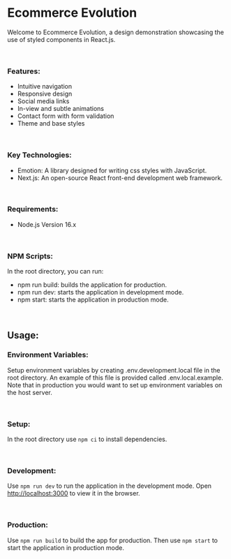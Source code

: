 # Ecommerce Evolution

Welcome to Ecommerce Evolution, a design demonstration showcasing the use of styled components in React.js.

<br/>

### Features:

- Intuitive navigation
- Responsive design
- Social media links
- In-view and subtle animations
- Contact form with form validation
- Theme and base styles

<br />

### Key Technologies:

- Emotion: A library designed for writing css styles with JavaScript.
- Next.js: An open-source React front-end development web framework.

<br/>

### Requirements:

- Node.js Version 16.x

<br/>

### NPM Scripts:

In the root directory, you can run:

- npm run build: builds the application for production.
- npm run dev: starts the application in development mode.
- npm start: starts the application in production mode.

<br/>

## Usage:

### Environment Variables:

Setup environment variables by creating .env.development.local file in the root directory. An example of this file is provided called .env.local.example. Note that in production you would want to set up environment variables on the host server.

<br />

### Setup:

In the root directory use `npm ci` to install dependencies.

<br/>

### Development:

Use `npm run dev` to run the application in the development mode. Open [http://localhost:3000](http://localhost:3000) to view it in the browser.

<br/>

### Production:

Use `npm run build` to build the app for production. Then use `npm start` to start the application in production mode.
